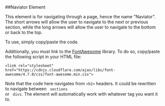 ##Naviator Element

This element is for navigating through a page, hence the name "Naviator". The short arrows will allow the user to navigate to the next or previous section, while the long arrows will allow the user to navigate to the bottom or back to the top.

To use, simply copy/paste the code.

Additionally, you must link to the [FontAwesome](https://www.fontawesome.io) library. To do so, copy/paste the following script in your HTML file:

`<link rel="stylesheet" href="https://cdnjs.cloudflare.com/ajax/libs/font-awesome/4.7.0/css/font-awesome.min.css">`

Note that the code here navigates from <code>&lt;h2&gt;</code> headers. It could be rewritten to navigate between <code> sections </code> or <code> divs</code>. The element will automatically work with whatever tag you want it to.

